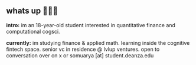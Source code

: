 ## whats up 🙋🏽‍♂️

**intro:** im an 18-year-old student interested in quantitative finance and computational cogsci.

**currently:** im studying finance & applied math. learning inside the cognitive fintech space. senior vc in residence @ lvlup ventures. 
open to conversation over on x or somuarya [at] student.deanza.edu
